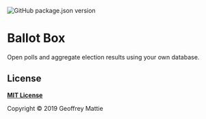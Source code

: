 ![GitHub package.json version](https://img.shields.io/github/package-json/v/gmattie/ballot-box?color=F04A00&label=Version&style=flat-square)

# **Ballot Box**

Open polls and aggregate election results using your own database.

## **License**

[**MIT License**](./LICENSE)

Copyright © 2019 Geoffrey Mattie